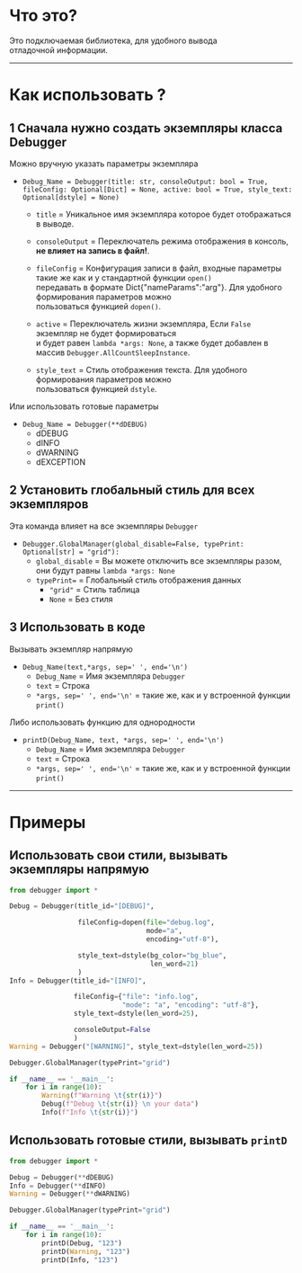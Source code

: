 # Что это?

Это подключаемая библиотека, для удобного вывода  
отладочной информации.

---

# Как использовать ?

## 1 Сначала нужно создать экземпляры класса Debugger

Можно вручную указать параметры экземпляра

- `Debug_Name = Debugger(title: str, consoleOutput: bool = True, fileConfig: Optional[Dict] = None, active: bool = True, style_text: Optional[dstyle] = None)`
    - `title` = Уникальное имя экземпляра которое будет отображаться в выводе.  
    
    - `consoleOutput` = Переключатель режима отображения в консоль, **не влияет на запись в файл!**.  
    
    - `fileConfig` = Конфигурация записи в файл, входные параметры такие же как и у стандартной функции `open()`  
        передавать в формате Dict{"nameParams":"arg"}. Для удобного формирования параметров можно  
         пользоваться функцией `dopen()`.  
    
    - `active` = Переключатель жизни экземпляра, Если `False` экземпляр не будет формироваться  
         и будет равен `lambda *args: None`, а также будет добавлен в массив `Debugger.AllCountSleepInstance`.  
    
    - `style_text` = Стиль отображения текста. Для удобного формирования параметров можно  
        пользоваться функцией `dstyle`.  


Или использовать готовые параметры

- `Debug_Name = Debugger(**dDEBUG)`
    - dDEBUG
    - dINFO
    - dWARNING
    - dEXCEPTION

## 2 Установить глобальный стиль для всех экземпляров

Эта команда влияет на все экземпляры `Debugger`

- `Debugger.GlobalManager(global_disable=False, typePrint: Optional[str] = "grid"):`
    - `global_disable` = Вы можете отключить все экземпляры разом, они будут равны `lambda *args: None`
    - `typePrint=` = Глобальный стиль отображения данных
        - `"grid"` = Стиль таблица
        - `None` = Без стиля

## 3 Использовать в коде

Вызывать экземпляр напрямую

- `Debug_Name(text,*args, sep=' ', end='\n')`
    - `Debug_Name` = Имя экземпляра `Debugger`
    - `text` = Строка
    - `*args, sep=' ', end='\n'` = такие же, как и у встроенной функции `print()`

Либо использовать функцию для однородности

- `printD(Debug_Name, text, *args, sep=' ', end='\n')`
    - `Debug_Name` = Имя экземпляра `Debugger`
    - `text` = Строка
    - `*args, sep=' ', end='\n'` = такие же, как и у встроенной функции `print()`

---

# Примеры

## Использовать свои стили, вызывать экземпляры напрямую

```python
from debugger import *

Debug = Debugger(title_id="[DEBUG]",

                 fileConfig=dopen(file="debug.log",
                                  mode="a",
                                  encoding="utf-8"),

                 style_text=dstyle(bg_color="bg_blue",
                                   len_word=21)
                 )
Info = Debugger(title_id="[INFO]",

                fileConfig={"file": "info.log",
                            "mode": "a", "encoding": "utf-8"},
                style_text=dstyle(len_word=25),

                consoleOutput=False
                )
Warning = Debugger("[WARNING]", style_text=dstyle(len_word=25))

Debugger.GlobalManager(typePrint="grid")

if __name__ == '__main__':
    for i in range(10):
        Warning(f"Warning \t{str(i)}")
        Debug(f"Debug \t{str(i)} \n your data")
        Info(f"Info \t{str(i)}")
```

## Использовать готовые стили, вызывать `printD`

```python
from debugger import *

Debug = Debugger(**dDEBUG)
Info = Debugger(**dINFO)
Warning = Debugger(**dWARNING)

Debugger.GlobalManager(typePrint="grid")

if __name__ == '__main__':
    for i in range(10):
        printD(Debug, "123")
        printD(Warning, "123")
        printD(Info, "123")
```
